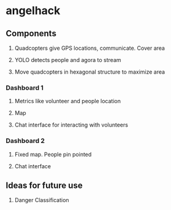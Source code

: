 # angelhack


## Components

1. Quadcopters give GPS locations, communicate. Cover area

2. YOLO detects people and agora to stream

3. Move quadcopters in hexagonal structure to maximize area


### Dashboard 1

1. Metrics like volunteer and people location

2. Map

3. Chat interface for interacting with volunteers

### Dashboard 2

1. Fixed map. People pin pointed

2. Chat interface


## Ideas for future use

1. Danger Classification


